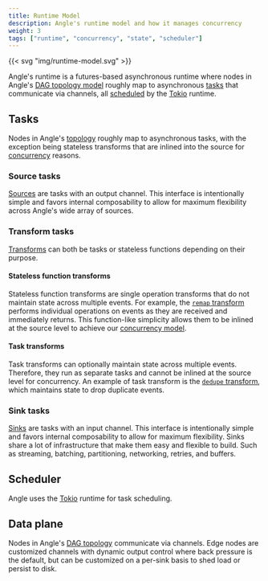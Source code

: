 ```yaml
---
title: Runtime Model
description: Angle's runtime model and how it manages concurrency
weight: 3
tags: ["runtime", "concurrency", "state", "scheduler"]
---
```


{{< svg "img/runtime-model.svg" >}}

Angle's runtime is a futures-based asynchronous runtime where nodes in Angle's [DAG topology model][pipeline] roughly map to asynchronous [tasks](#tasks) that communicate via channels, all [scheduled](#scheduler) by the [Tokio][tokio] runtime.

## Tasks

Nodes in Angle's [topology][pipeline] roughly map to asynchronous tasks, with the exception being stateless transforms that are inlined into the source for [concurrency][concurrency] reasons.

### Source tasks

[Sources][sources] are tasks with an output channel. This interface is intentionally simple and favors internal composability to allow for maximum flexibility across Angle's wide array of sources.

### Transform tasks

[Transforms][transforms] can both be tasks or stateless functions depending on their purpose.

#### Stateless function transforms

Stateless function transforms are single operation transforms that do not maintain state across multiple events. For example, the [`remap` transform][remap] performs individual operations on events as they are received and immediately returns. This function-like simplicity allows them to be inlined at the source level to achieve our [concurrency model][concurrency].

#### Task transforms

Task transforms can optionally maintain state across multiple events. Therefore, they run as separate tasks and cannot be inlined at the source level for concurrency. An example of task transform is the [`dedupe` transform][dedupe], which maintains state to drop duplicate events.

### Sink tasks

[Sinks][sinks] are tasks with an input channel. This interface is intentionally simple and favors internal composability to allow for maximum flexibility. Sinks share a lot of infrastructure that make them easy and
flexible to build. Such as streaming, batching, partitioning, networking, retries, and buffers.

## Scheduler

Angle uses the [Tokio][tokio] runtime for task scheduling.

## Data plane

Nodes in Angle's [DAG topology][pipeline] communicate via channels. Edge nodes are customized channels with dynamic output control where back pressure is the default, but can be customized on a per-sink basis to shed load or persist to disk.

[concurrency]: /docs/about/under-the-hood/architecture/concurrency-model
[dedupe]: /docs/reference/configuration/transforms/dedupe
[pipeline]: /docs/about/under-the-hood/architecture/pipeline-model
[remap]: /docs/reference/configuration/transforms/remap
[tokio]: https://tokio.rs
[sinks]: /docs/reference/configuration/sinks
[sources]: /docs/reference/configuration/sources
[transforms]: /docs/reference/configuration/transforms

